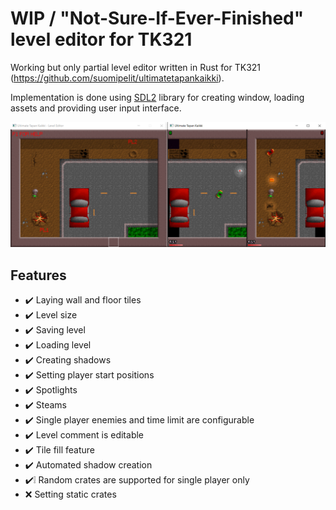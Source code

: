 # WIP / "Not-Sure-If-Ever-Finished" level editor for TK321

Working but only partial level editor written in Rust for TK321 (https://github.com/suomipelit/ultimatetapankaikki).

Implementation is done using [SDL2](https://www.libsdl.org/) library for creating window, loading assets and providing user input interface.

![Cover image](./media/cover.png)

## Features

- :heavy_check_mark: Laying wall and floor tiles
- :heavy_check_mark: Level size
- :heavy_check_mark: Saving level
- :heavy_check_mark: Loading level
- :heavy_check_mark: Creating shadows
- :heavy_check_mark: Setting player start positions
- :heavy_check_mark: Spotlights
- :heavy_check_mark: Steams
- :heavy_check_mark: Single player enemies and time limit are configurable
- :heavy_check_mark: Level comment is editable
- :heavy_check_mark: Tile fill feature
- :heavy_check_mark: Automated shadow creation
- :heavy_check_mark::grey_exclamation: Random crates are supported for single player only
- :x: Setting static crates
